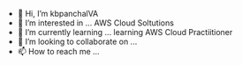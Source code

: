 - 👋 Hi, I’m kbpanchalVA
- 👀 I’m interested in ... AWS Cloud Soltutions
- 🌱 I’m currently learning ... learning AWS Cloud Practiitioner
- 💞️ I’m looking to collaborate on ...
- 📫 How to reach me ...

<!---
kbpanchalVA/kbpanchalVA is a ✨ special ✨ repository because its `README.md` (this file) appears on your GitHub profile.
You can click the Preview link to take a look at your changes.
--->
